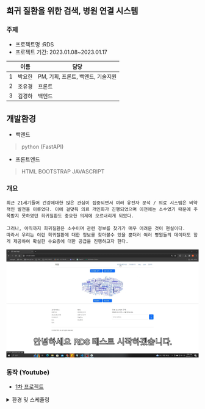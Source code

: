 ## 희귀 질환을 위한 검색, 병원 연결 시스템

### 주제
- 프로젝트명 :RDS
- 프로젝트 기간: 2023.01.08~2023.01.17

||이름|담당|
|--|--|--|
|1|박요한|PM, 기획, 프론트, 백엔드, 기술지원|
|2|조유경|프론트|
|3|김경하|백엔드|

## 개발환경
- 백엔드

> python (FastAPI)

- 프론트엔드

> HTML
> BOOTSTRAP
> JAVASCRIPT

### 개요

```
최근 21세기들어 건강에대한 많은 관심이 집중되면서 여러 유전자 분석 / 의료 시스템은 비약적인 발전을 이루었다. 이에 걸맞춰 의료 개인화가 진행되었으며 이전에는 소수였기 때문에 주목받지 못하였던 희귀질환도 중요한 의제에 오르내리게 되었다.

그러나, 아직까지 희귀질환은 소수이며 관련 정보를 찾기가 매우 어려운 것이 현실이다.
따라서 우리는 이런 희귀질환에 대한 정보를 찾아볼수 있을 뿐더러 여러 병원들의 데이터도 함게 제공하여 확실한 수요층에 대한 공급을 진행하고자 한다.
```

![메인 페이지](./image/videoframe_3779.png)
### 동작 (Youtube)
* [1차 프로젝트](https://youtu.be/3PTxsHhATEk)


<details>
<summary>환경 및 스케쥴링</summary>



> 설치 모듈


```
~$ pip install fastapi uvicorn jinja2
~$ pip install python-multipart
~$ pip install beanie
~$ pip install pydantic
~$ pip install pydantic-settings
~$ pip install pydantic[email]
~$ pip install python-dotenv
```


## 마일스톤

### 1차 프로젝트
|시작날짜|업무|기간|완료여부|
|--|--|--|--|
|01.10|기획 1차 종합|1d|완|
||업무 분장|당일|완|
|01.11|페이지 프론트 기본 틀 제작|2d|완|
||벡엔드 구상|1d|완|
|01.12|로그인페이지 기본잡기|1d|완|
||로그인 데이터베이스 테스트|1d|완|
||프론트, 데이터베이스 연결 및 확인|1d|완|
|01.13|[질병 데이터 크롤링 제작](https://github.com/entangelk/study_gatheringdatas/blob/main/docs/selenium/disease_save.py)|1d|완|
|01.14|데이터 베이스 더미 제작 및 점검|1d|완|
|01.15|질병 검색 페이지 제작|2d|완|
||페이지네이션 적용|1d|완|
||질병 검색 페이지 데이터베이스 연결|1d|완|
|01.16|유저 데이터베이스, 로그인 회원가입 연결|2d|완|
|01.17|최종 확인(테스트 케이스 작성)|1d|완|
||각종 문서 작업|1d|완|




## 주요 파일 리스트
### html
|구분|위치|설명|비고|
|--|--|--|--|
|user|[mainpage.html](./templates/mainpage.html)|메인페이지||
||[login.html](./templates/user/user_login.html)|로그인|ID,PW 유효성 포함|
||[join.html](./templates/user/user_join.html)|회원가입|ID,email 유효성 포함|
||[infosearch.html](./templates/user/user_infosearch.html)|회원정보찾기|email 유효성 포함|
||[privacypolicy.html](./templates/user/user_privacypolicy.html)|약관페이지||
|search|[raredisease.html](./templates/search/search_raredisease.html)|희귀질환 리스트|검색 기능|
|other|[FAQ.html](./templates/other/other_FAQ.html)|FAQ||
||[QnA.html](./templates/other/other_QnA.html)|QnA|게시글 읽기, 쓰기|
|manag|[manager.html](./templates/manag/manag_manager.html)|관리자 페에지|QnA 댓글 작성, 삭제|

### py
|구분|위치|설명|비고|
|--|--|--|--|
|라우트|[mainpage.py](./mainpage.py)|메인페이지 라우트||
||[user.py](./route/user.py)|user하위 라우트||
||[search.py](./route/search.py)|정보찾기 하위 라우트||
||[manag.py](./route/manag.py)|관리자 하위 라우트||
||[other.py](./route/other.py)|기타 하위 라우트||
|컨넥터|[connection.py](./database/connection.py)|서버 컨넥터||
|모델|[member.py](./models/member.py)|user 스키마 모델||
||[QnA.py](./models/QnA.py)|QnA 스키마 모델||
||[FAQ.py](./models/FAQ.py)|FAQ 스키마 모델||
||[disease.py](./models/disease.py)|질병정보 스키마 모델||


## 주요 코드
### 박요한
댓글 업데이트 기능 모듈
```
    # 업데이트
    async def update_one(self, id: PydanticObjectId, dic) -> Any:
        doc = await self.model.get(id)
        if doc:
            for key, value in dic.items():
                setattr(doc, key, value)
            await doc.save()
            return True
        return False
```
ID, email 중복확인 후 연결 라우트
```
@router.post("/user_join_finalcheck", response_class=HTMLResponse) 
async def mypage(request:Request ):
    form_data = await request.form()
    dict_form_data = dict(form_data)
    inputID = dict_form_data['user_ID']
    inputEmail = dict_form_data['user_email']


    check_list = await collection_member.get_all()
    checks_list = [check.dict() for check in check_list]
    
    check_ID = False
    # pass
    for i in checks_list:
        if i['user_ID'] == inputID :
            check_ID = True
            break
        else:
            if i['user_email'] == inputEmail:
                check_ID = True
                break

    if check_ID:
        return templates.TemplateResponse(name="user/user_join_fail.html", context={'request':request})
    else :
        member = members(**dict_form_data)
        await collection_member.save(member)
        return templates.TemplateResponse(name="user/user_join_suc.html", context={'request':request})
```

### 조유경
회원 가입시 유효성 검사
```
    <script>
        var form = document.querySelector('.validation-form');

        form.addEventListener('submit', function (event) {
            var password = document.querySelector('#user_pswd').value;
            var passwordCheck = document.querySelector('#user_pswd_check').value;

            if (password !== passwordCheck) {
                alert('비밀번호가 일치하지 않습니다.');
                event.preventDefault();
            }
        });

        function validateForm() {
            var name = document.forms["registerForm"]["user_name"].value;
            var phonenumber = document.forms["registerForm"]["user_phonenumber"].value;
            var ID = document.forms["registerForm"]["user_ID"].value;
            var pswd = document.forms["registerForm"]["user_pswd"].value;
            var pswd_check = document.forms["registerForm"]["user_pswd_check"].value;
            var email = document.forms["registerForm"]["user_email"].value;
            var postcode = document.forms["registerForm"]["user_postcode"].value;
            var address = document.forms["registerForm"]["user_address"].value;
            var detailed_address = document.forms["registerForm"]["user_detailed_address"].value;
            var birth = document.forms["registerForm"]["user_birth"].value;

            if (name == "" || phonenumber == "" || ID == "" || pswd == "" || pswd_check == "" || email == "" || postcode == "" || address == "" || detailed_address == "" || birth == "") {
                alert("필수사항을 모두 입력해주세요.");
                return false;
            }
        }
    </script>
```
약관 동의 체킹 유효성 검사
```
            <script>
                // 모두동의
                function checkAll() {
                    var checkallCheckbox = document.getElementById("chk_checkall");
                    var otherCheckboxes = document.querySelectorAll(".other-checkboxes input[type='checkbox']");
                    var submitButton = document.getElementById("btn_submit");  // 등록 버튼을 가져옵니다.

                    for (var i = 0; i < otherCheckboxes.length; i++) {
                        otherCheckboxes[i].checked = checkallCheckbox.checked;
                    }

                    // '모두 동의' 체크박스의 체크 상태에 따라 '등록' 버튼을 활성화/비활성화 합니다.
                    if (checkallCheckbox.checked) {
                        submitButton.disabled = false;
                    } else {
                        submitButton.disabled = true;
                    }
                }


                // 필수약관 미동의시 가입불가
                function checkAgreement() {
                    var requiredAgreements = document.querySelectorAll(".required-agreement");
                    var agreeAllCheckbox = document.getElementById("chk_checkall");
                    var submitButton = document.getElementById("btn_submit");
                    var allChecked = true;

                    for (var i = 0; i < requiredAgreements.length; i++) {
                        if (!requiredAgreements[i].checked) {
                            allChecked = false;
                            break
                        }

                    }
                    if (allChecked) {
                        submitButton.disabled = false;
                    }
                    else {
                        submitButton.disabled = true;
                    }
                }

            </script>
```

### 김경하

이메일로 사용자의 ID와 PW확인
```
@router.post("/user_searchcheck_emailcheck", response_class=HTMLResponse) 
async def mypage(request:Request):
    form_data = await request.form()
    dict_form_data = dict(form_data)
    inputemail = dict_form_data['user_email']

    check_list = await collection_member.get_all()
    checks_list = [check.dict() for check in check_list]


    member_info = {}
    check_member=False
    for member in checks_list:
        if member['user_email'] == inputemail:
            member_info = {
                "user_ID": member['user_ID'],  
                "user_pswd": member['user_pswd']  
            }
            check_member = True
            break

    if check_member:
        return templates.TemplateResponse("user/user_searchemail_found.html", context={'request': request, "member": member_info})
    else:
        return templates.TemplateResponse("user/user_searchemail_notfound.html", context={'request': request})
```

</details>
